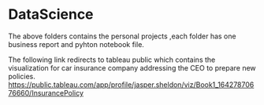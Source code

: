 # DataScience
The above folders contains the personal projects ,each folder has one business report and pyhton notebook file.

The following link redirects to tableau public which contains the visualization for car insurance company addressing the CEO to prepare new policies.
https://public.tableau.com/app/profile/jasper.sheldon/viz/Book1_16427870676660/InsurancePolicy
